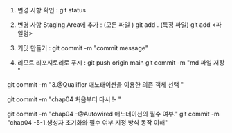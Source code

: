 
1. 변경 사항 확인  : git status

2. 변경 사항 Staging Area에 추가  :
   (모든 파일 )  git add .
   (특정 파일) git add <파일명>

3. 커밋 만들기 : git commit -m "commit message"

4. 리모트 리포지토리로 푸시 : git push origin main
   git commit -m  "md 파일 저장  "

git commit -m  "3.@Qualifier 애노태이션을 이용한 의존 객체 선택 "

git commit -m  "chap04 처음부터 다시 !- "


git commit -m  "chap04 -@Autowired 애노테이션의 필수 여부."
git commit -m  "chap04 -5-1.생성자 초기화와 필수 여부 지정 방식 동작 이해"


